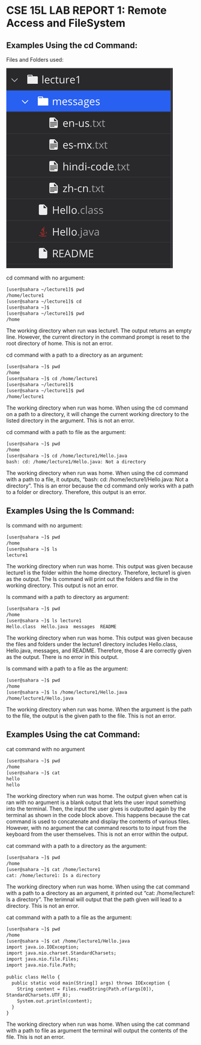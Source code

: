 # CSE 15L LAB REPORT 1: Remote Access and FileSystem

## Examples Using the cd Command:

Files and Folders used:

![Image](image1.png)

cd command with no argument:

```
[user@sahara ~/lecture1]$ pwd
/home/lecture1
[user@sahara ~/lecture1]$ cd
[user@sahara ~]$
[user@sahara ~/lecture1]$ pwd
/home
```
The working directory when run was lecture1. The output returns an empty line. However, the current directory in the command prompt is reset to the root directory of home. This is not an error. 


cd command with a path to a directory as an argument:

```
[user@sahara ~]$ pwd
/home
[user@sahara ~]$ cd /home/lecture1
[user@sahara ~/lecture1]$ 
[user@sahara ~/lecture1]$ pwd
/home/lecture1
```
The working directory when run was home. When using the cd command on a path to a directory, it will change the current working directory to the listed directory in the argument. This is not an error.

cd command with a path to file as the argument:

```
[user@sahara ~]$ pwd
/home
[user@sahara ~]$ cd /home/lecture1/Hello.java
bash: cd: /home/lecture1/Hello.java: Not a directory
```

The working directory when run was home. When using the cd command with a path to a file, it outputs, “bash: cd: /home/lecture1/Hello.java: Not a directory”. This is an error because the cd command only works with a path to a folder or directory. Therefore, this output is an error.

## Examples Using the ls Command:

ls command with no argument:

```
[user@sahara ~]$ pwd
/home
[user@sahara ~]$ ls
lecture1
```

The working directory when run was home. This output was given because lecture1 is the folder within the home directory. Therefore, lecture1 is given as the output. The ls command will print out the folders and file in the working directory. This output is not an error. 

ls command with a path to directory as argument: 

```
[user@sahara ~]$ pwd
/home
[user@sahara ~]$ ls lecture1
Hello.class  Hello.java  messages  README
```

The working directory when run was home. This output was given because the files and folders under the lecture1 directory includes Hello.class, Hello.java, messages, and README. Therefore, those 4 are correctly given as the output. There is no error in this output.

ls command with a path to a file as the argument:

```
[user@sahara ~]$ pwd
/home
[user@sahara ~]$ ls /home/lecture1/Hello.java
/home/lecture1/Hello.java
```

The working directory when run was home. When the argument is the path to the file, the output is the given path to the file. This is not an error.

## Examples Using the cat Command: 

cat command with no argument

```
[user@sahara ~]$ pwd
/home
[user@sahara ~]$ cat
hello
hello
```

The working directory when run was home. The output given when cat is ran with no argument is a blank output that lets the user input something into the terminal. Then, the input the user gives is outputted again by the terminal as shown in the code block above. This happens because the cat command is used to concatenate and display the contents of various files. However, with no argument the cat command resorts to to input from the keyboard from the user themselves. This is not an error within the output. 

cat command with a path to a directory as the argument:

```
[user@sahara ~]$ pwd
/home
[user@sahara ~]$ cat /home/lecture1
cat: /home/lecture1: Is a directory
```

The working directory when run was home. When using the cat command with a path to a directory as an argument, it printed out “cat: /home/lecture1: Is a directory”. The terimnal will output that the path given will lead to a directory. This is not an error. 

cat command with a path to a file as the argument:

```
[user@sahara ~]$ pwd
/home
[user@sahara ~]$ cat /home/lecture1/Hello.java
import java.io.IOException;
import java.nio.charset.StandardCharsets;
import java.nio.file.Files;
import java.nio.file.Path;

public class Hello {
  public static void main(String[] args) throws IOException {
    String content = Files.readString(Path.of(args[0]), StandardCharsets.UTF_8);    
    System.out.println(content);
  }
}
```

The working directory when run was home. When using the cat command with a path to file as argument the terminal will output the contents of the file. This is not an error.







